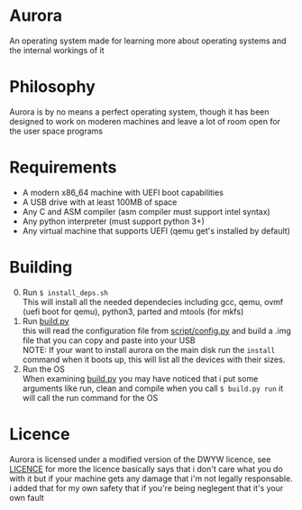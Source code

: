 # Aurora
An operating system made for learning more about operating systems and the internal workings of it

# Philosophy
Aurora is by no means a perfect operating system, though it has been designed to work on moderen machines and leave a lot of room open for the user space programs

# Requirements
- A modern x86_64 machine with UEFI boot capabilities
- A USB drive with at least 100MB of space
- Any C and ASM compiler (asm compiler must support intel syntax)
- Any python interpreter (must support python 3+)
- Any virtual machine that supports UEFI (qemu get's installed by default)

# Building
0. Run `$ install_deps.sh`  
This will install all the needed dependecies including gcc, qemu, ovmf (uefi boot for qemu), python3, parted and mtools (for mkfs)
1. Run [build.py](build.py)  
this will read the configuration file from [script/config.py](script/config.py) and build a .img file that you can copy and paste into your USB  
NOTE: If your want to install aurora on the main disk run the `install` command when it boots up, this will list all the devices with their sizes.
2. Run the OS  
When examining [build.py](build.py) you may have noticed that i put some arguments like run, clean and compile when you call `$ build.py run` it will call the run command for the OS

# Licence
Aurora is licensed under a modified version of the DWYW licence, see [LICENCE](LICENCE) for more
the licence basically says that i don't care what you do with it but if your machine gets any damage that i'm not legally responsable.
i added that for my own safety that if you're being neglegent that it's your own fault